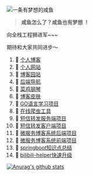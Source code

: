 ![一条有梦想的咸鱼](https://blog.liudongyang.top/myself.jpg)

> **咸鱼怎么了？咸鱼也有梦想 ！**

向全栈工程狮进军~~~

期待和大家共同进步～


1. 🍓 [个人博客](https://blog.liudongyang.top)
2. 🍓 [个人网站](https://leg.liudongyang.top/)
3. 🍉 [博客园站](https://www.cnblogs.com/ldy-blogs/)
4. 🍉 [后端导航](https://blog.liudongyang.top/tag/)
5. 🍉 [菜鸡钢琴](https://github.com/gitldy1013/piano)
6. 🍉 [博客皮肤](https://github.com/gitldy1013/vuepress-theme-ldy)
7. 🍉 [GO语言学习项目](https://github.com/gitldy1013/golearn)
8. 🍉 [在线爬虫工具](https://github.com/gitldy1013/smsposterpro)
9. 🍉 [短信转发服务端项目](https://github.com/gitldy1013/smsposterpro)
10. 🍉 [短信转发客户端项目](https://github.com/gitldy1013/SMSPoster-Pro)
11. 🍉 [微服务博客系统后端项目](https://github.com/gitldy1013/beautiful-leg)
12. 🍉 [微服务博客系统前端项目](https://github.com/gitldy1013/frontend)
13. 🍉 [springboot知识点总结](https://github.com/gitldy1013/SpringBoot-learn)
14. 🍉 [bilibili-helper快速升级](https://github.com/gitldy1013/bilibili-helper-pro)

[![Anurag's github stats](https://github-readme-stats.vercel.app/api?username=gitldy1013&show_icons=true&show_owner=true&count_private=true)](https://github.com/anuraghazra/github-readme-stats)
